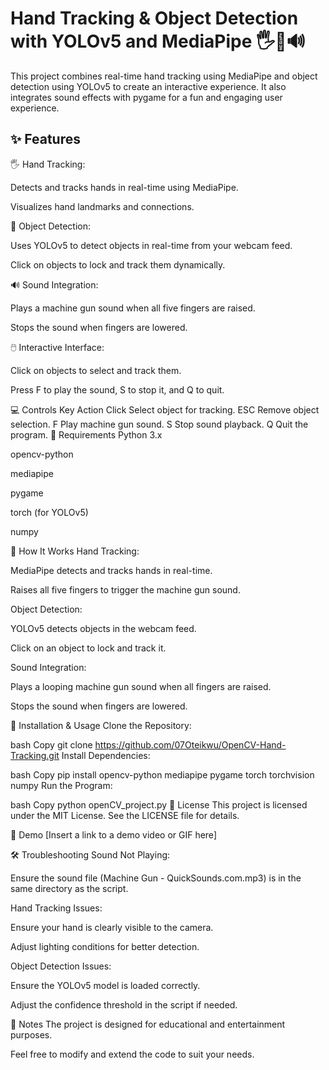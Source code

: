 # Hand Tracking & Object Detection with YOLOv5 and MediaPipe 🖐️🎯🔊
This project combines real-time hand tracking using MediaPipe and object detection using YOLOv5 to create an interactive experience. It also integrates sound effects with pygame for a fun and engaging user experience.

## ✨ Features
🖐️ Hand Tracking:

Detects and tracks hands in real-time using MediaPipe.

Visualizes hand landmarks and connections.

🎯 Object Detection:

Uses YOLOv5 to detect objects in real-time from your webcam feed.

Click on objects to lock and track them dynamically.

🔊 Sound Integration:

Plays a machine gun sound when all five fingers are raised.

Stops the sound when fingers are lowered.

🖱️ Interactive Interface:

Click on objects to select and track them.

Press F to play the sound, S to stop it, and Q to quit.

💻 Controls
Key	Action
Click	Select object for tracking.
ESC	Remove object selection.
F	Play machine gun sound.
S	Stop sound playback.
Q	Quit the program.
📂 Requirements
Python 3.x

opencv-python

mediapipe

pygame

torch (for YOLOv5)

numpy

🚀 How It Works
Hand Tracking:

MediaPipe detects and tracks hands in real-time.

Raises all five fingers to trigger the machine gun sound.

Object Detection:

YOLOv5 detects objects in the webcam feed.

Click on an object to lock and track it.

Sound Integration:

Plays a looping machine gun sound when all fingers are raised.

Stops the sound when fingers are lowered.

📌 Installation & Usage
Clone the Repository:

bash
Copy
git clone https://github.com/07Oteikwu/OpenCV-Hand-Tracking.git
Install Dependencies:

bash
Copy
pip install opencv-python mediapipe pygame torch torchvision numpy
Run the Program:

bash
Copy
python openCV_project.py
📜 License
This project is licensed under the MIT License. See the LICENSE file for details.

📸 Demo
[Insert a link to a demo video or GIF here]

🛠️ Troubleshooting
Sound Not Playing:

Ensure the sound file (Machine Gun - QuickSounds.com.mp3) is in the same directory as the script.

Hand Tracking Issues:

Ensure your hand is clearly visible to the camera.

Adjust lighting conditions for better detection.

Object Detection Issues:

Ensure the YOLOv5 model is loaded correctly.

Adjust the confidence threshold in the script if needed.

📝 Notes
The project is designed for educational and entertainment purposes.

Feel free to modify and extend the code to suit your needs.
